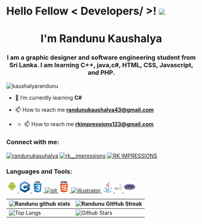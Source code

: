 
</p>

<h1> Hello Fellow < Developers/ >! <img src = "https://raw.githubusercontent.com/MartinHeinz/MartinHeinz/master/wave.gif" width = 30px> </h1>
<p align='center'>
</p>


<h1 align="center">I'm Randunu Kaushalya</h1>
<h3 align="center">I am a graphic designer and software engineering student from Sri Lanka. I am learning C++, java,c#, HTML, CSS, Javascript, and PHP.</h3>

<p align="left"> <img src="https://komarev.com/ghpvc/?username=kaushalyarandunu&label=Profile%20views&color=0e75b6&style=flat" alt="kaushalyarandunu" /> </p>

- 🌱 I’m currently learning **C#**

- 📫 How to reach me **randunukaushalya43@gmail.com**
- - 📫 How to reach me **rkimpressions123@gmail.com**

<h3 align="left">Connect with me:</h3>
<p align="left">
<a href="https://fb.com/randunukasuhalya" target="blank"><img align="center" src="https://raw.githubusercontent.com/rahuldkjain/github-profile-readme-generator/master/src/images/icons/Social/facebook.svg" alt="randunukasuhalya" height="15" width="20" /></a>
<a href="https://instagram.com/rk__impressions/" target="blank"><img align="center" src="https://raw.githubusercontent.com/rahuldkjain/github-profile-readme-generator/master/src/images/icons/Social/instagram.svg" alt="rk__impressions" height="15" width="20" /></a>
<a href="https://www.youtube.com/@RKIMPRESSIONS-rs9cn" target="blank"><img align="center" src="https://raw.githubusercontent.com/rahuldkjain/github-profile-readme-generator/master/src/images/icons/Social/youtube.svg" alt="RK IMPRESSIONS" height="15" width="20" /></a>
</p>

<h3 align="left">Languages and Tools:</h3>
<p align="left"> <a href="https://developer.android.com" target="_blank" rel="noreferrer"> <img src="https://raw.githubusercontent.com/devicons/devicon/master/icons/android/android-original-wordmark.svg" alt="android" width="30" height="30"/> </a> <a href="https://www.w3schools.com/cpp/" target="_blank" rel="noreferrer"> <img src="https://raw.githubusercontent.com/devicons/devicon/master/icons/cplusplus/cplusplus-original.svg" alt="cplusplus" width="30" height="30"/> </a> <a href="https://www.w3schools.com/css/" target="_blank" rel="noreferrer"> <img src="https://raw.githubusercontent.com/devicons/devicon/master/icons/css3/css3-original-wordmark.svg" alt="css3" width="30" height="30"/> </a> <a href="https://git-scm.com/" target="_blank" rel="noreferrer"> <img src="https://www.vectorlogo.zone/logos/git-scm/git-scm-icon.svg" alt="git" width="40" height="30"/> </a> <a href="https://www.w3.org/html/" target="_blank" rel="noreferrer"> <img src="https://raw.githubusercontent.com/devicons/devicon/master/icons/html5/html5-original-wordmark.svg" alt="html5" width="30" height="30"/> </a> <a href="https://www.adobe.com/in/products/illustrator.html" target="_blank" rel="noreferrer"> <img src="https://www.vectorlogo.zone/logos/adobe_illustrator/adobe_illustrator-icon.svg" alt="illustrator" width="30" height="30"/> </a> <a href="https://www.java.com" target="_blank" rel="noreferrer"> <img src="https://raw.githubusercontent.com/devicons/devicon/master/icons/java/java-original.svg" alt="java" width="30" height="30"/> </a> <a href="https://www.mysql.com/" target="_blank" rel="noreferrer"> <img src="https://raw.githubusercontent.com/devicons/devicon/master/icons/mysql/mysql-original-wordmark.svg" alt="mysql" width="20" height="30"/> </a> <a href="https://www.php.net" target="_blank" rel="noreferrer"> <img src="https://raw.githubusercontent.com/devicons/devicon/master/icons/php/php-original.svg" alt="php" width="30" height="30"/> </a> </p>



| ![Randunu github stats](https://github-readme-stats.vercel.app/api?username=Randunu&show_icons=true&theme=tokyonight) | ![Randunu GitHub Streak](https://github-readme-streak-stats.herokuapp.com/?user=Randunu&theme=tokyonight) |
| --- | --- |
| ![Top Langs](https://github-readme-stats.vercel.app/api/top-langs/?username=kaushalyarandunu&theme=tokyonight) | ![Github Stars](https://github-readme-stats.vercel.app/api?username=Randunu&show_icons=true&locale=en&count_private=true&hide_rank=true&custom_title=My%20GitHub%20Stats&disable_animations=true&theme=tokyonight) |



